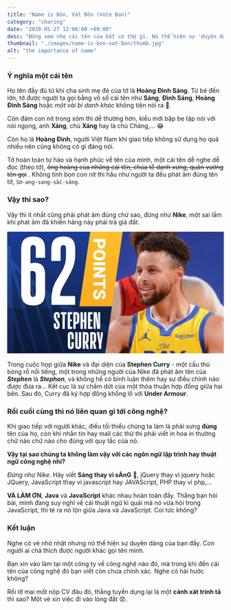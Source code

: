 ```yaml
---
title: "Name is Bôn, Vát Bôn (Vote Ban)"
category: "sharing"
date: "2020-05-27 12:00:00 +09:00"
desc: "Đừng xem nhẹ cái tên của bất cứ thứ gì. Nó thể hiện sự 'duyên dáng' của bạn đấy."
thumbnail: "./images/name-is-bon-vat-bon/thumb.jpg"
alt: "the importance of name"
---
```

### Ý nghĩa một cái tên
Họ tên đầy đủ từ khi cha sinh mẹ đẻ của tớ là **Hoàng Đình Sáng**. Từ bé đến lớn, tớ được người ta gọi bằng vô số cái tên như **Sáng**, **Đình Sáng**, **Hoàng Đình Sáng** hoặc *một vài bí danh khác* không tiện nói ra 🥺.

Còn đám con nít trong xóm thì dễ thương hơn, kiểu mới bập bẹ tập nói với nói ngọng, anh **Xáng**, chú **Xáng** hay là chú Cháng,... 😂

Còn họ là **Hoàng Đình**, người Việt Nam khi giao tiếp không sử dụng họ quá nhiều nên cũng không có gì đáng nói.

Tớ hoàn toàn tự hào và hạnh phúc về tên của mình, một cái tên dễ nghe dễ đọc (theo tớ), ~~ông hoàng của những cái tên, chúa tể danh xưng, quân vương tên gọi~~ . Không tính bọn con nít thì hầu như người ta đều phát âm đúng tên tớ, ```Sờ-ang-sang-sắc-sáng```.

### Vậy thì sao?

Vậy thì ít nhất cũng phải phát âm đúng chứ sao, đừng như **Nike**, một sai lầm khi phát âm đã khiến hãng này phải trả giá đắt.

![](https://raw.githubusercontent.com/meokisama/blog/develop/src/posts/images/name-is-bon-vat-bon/stephen-curry-gsw-vs-blazers-04012021.jpg)

Trong cuộc họp giữa **Nike** và đại diện của **Stephen Curry** - một cầu thủ bóng rổ nổi tiếng, một trong những người của Nike đã phát âm tên của ***Stephen*** là ***Stephon***, và không hề có bình luận thêm hay sự điều chỉnh nào được đưa ra... Kết cục là sự chấm dứt của một thỏa thuận hợp đồng giữa hai bên. Sau đó, Curry đã ký hợp đồng khổng lồ với **Under Armour**.

### Rồi cuối cùng thì nó liên quan gì tới công nghệ?

Khi giao tiếp với người khác, điều tối thiểu chúng ta làm là phải xưng **đúng** tên của họ, còn khi nhắn tin hay mail các thứ thì phải viết in hoa in thường chữ nào chữ nào cho đúng với quy tắc của nó.

**Vậy tại sao chúng ta không làm vậy với các ngôn ngữ lập trình hay thuật ngữ công nghệ nhỉ?**

*Đừng như Nike*. Hãy viết **Sáng thay vì sÁnG** 🥲, jQuery thay vì jquery hoặc JQuery, JavaScript thay vì javascript hay JAVAScript, PHP thay vì php,...

**VÀ LÀM ƠN**, **Java** và **JavaScript** khác nhau hoàn toàn đấy. Thằng bạn hỏi bài, mình đang suy nghĩ về cái thuật ngữ kì quái mà nó vừa hỏi trong JavaScript, thì té ra nó lộn giữa Java và JavaScript. Coi tức không?

### Kết luận

Nghe có vẻ nhỏ nhặt nhưng nó thể hiện sự duyên dáng của bạn đấy. Con người ai chả thích được người khác gọi tên mình.

Bạn xin vào làm tại một công ty về công nghệ nào đó, mà trong khi đến cái tên của công nghệ đó bạn viết còn chưa chính xác. Nghe có hài hước không?

Rồi lỡ mai mốt nộp CV đâu đó, thằng tuyển dụng lại là một **cảnh xát trính tã** thì sao? Một vé xin việc đi vào lòng đất 😟.